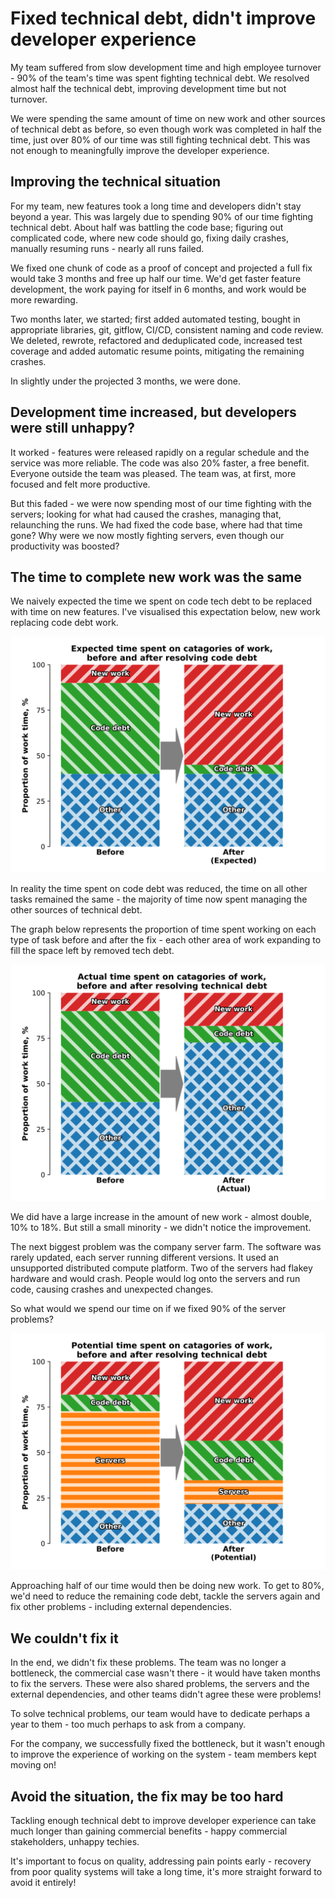 # Fixed technical debt, didn't improve developer experience

My team suffered from slow development time and high employee turnover - 90% of the team's time was spent fighting technical debt. We resolved almost half the technical debt, improving development time but not turnover.

We were spending the same amount of time on new work and other sources of technical debt as before, so even though work was completed in half the time, just over 80% of our time was still fighting technical debt. This was not enough to meaningfully improve the developer experience.

## Improving the technical situation

For my team, new features took a long time and developers didn't stay beyond a year. This was largely due to spending 90% of our time fighting technical debt. About half was battling the code base; figuring out complicated code, where new code should go, fixing daily crashes, manually resuming runs - nearly all runs failed.

We fixed one chunk of code as a proof of concept and projected a full fix would take 3 months and free up half our time. We'd get faster feature development, the work paying for itself in 6 months, and work would be more rewarding.

Two months later, we started; first added automated testing, bought in appropriate libraries, git, gitflow, CI/CD, consistent naming and code review. We deleted, rewrote, refactored and deduplicated code, increased test coverage and added automatic resume points, mitigating the remaining crashes.

In slightly under the projected 3 months, we were done.

## Development time increased, but developers were still unhappy?

It worked - features were released rapidly on a regular schedule and the service was more reliable. The code was also 20% faster, a free benefit. Everyone outside the team was pleased. The team was, at first, more focused and felt more productive. 

But this faded - we were now spending most of our time fighting with the servers; looking for what had caused the crashes, managing that, relaunching the runs. We had fixed the code base, where had that time gone? Why were we now mostly fighting servers, even though our productivity was boosted?

## The time to complete new work was the same

We naively expected the time we spent on code tech debt to be replaced with time on new features. I've visualised this expectation below, new work replacing code debt work.

![Graph showing tech debt replaced entirely with feature work, with over half of the devs time spent on feature work](expected.svg)

In reality the time spent on code debt was reduced, the time on all other tasks remained the same - the majority of time now spent managing the other sources of technical debt.

The graph below represents the proportion of time spent working on each type of task before and after the fix - each other area of work expanding to fill the space left by removed tech debt.

![Graph showing all areas of work expanding to replace the removed tech debt, with only 8% extra time being spent on feature work, from a base of 10%](actual.svg)

We did have a large increase in the amount of new work - almost double, 10% to 18%. But still a small minority - we didn't notice the improvement.

The next biggest problem was the company server farm. The software was rarely updated, each server running different versions. It used an unsupported distributed compute platform. Two of the servers had flakey hardware and would crash. People would log onto the servers and run code, causing crashes and unexpected changes.

So what would we spend our time on if we fixed 90% of the server problems?

![Graph showing all areas of work expanding to replace the removed server debt](server.svg)

Approaching half of our time would then be doing new work. To get to 80%, we'd need to reduce the remaining code debt, tackle the servers again and fix other problems - including external dependencies.

## We couldn't fix it

In the end, we didn't fix these problems. The team was no longer a bottleneck, the commercial case wasn't there - it would have taken months to fix the servers. These were also shared problems, the servers and the external dependencies, and other teams didn't agree these were problems!

To solve technical problems, our team would have to dedicate perhaps a year to them - too much perhaps to ask from a company. 

For the company, we successfully fixed the bottleneck, but it wasn't enough to improve the experience of working on the system - team members kept moving on!

## Avoid the situation, the fix may be too hard

Tackling enough technical debt to improve developer experience can take much longer than gaining commercial benefits - happy commercial stakeholders, unhappy techies.

It's important to focus on quality, addressing pain points early - recovery from poor quality systems will take a long time, it's more straight forward to avoid it entirely!
